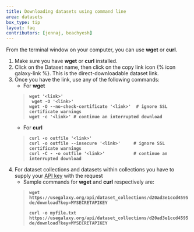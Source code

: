 ```yaml
---
title: Downloading datasets using command line
area: datasets
box_type: tip
layout: faq
contributors: [jennaj, beachyesh]
---
```


From the terminal window on your computer, you can use **wget** or **curl**.

1. Make sure you have **wget** or **curl** installed.  
2. Click on the Dataset name, then click on the copy link icon {% icon galaxy-link %}. This is the direct-downloadable dataset link. 
3. Once you have the link, use any of the following commands:   
   - For **wget**
   >**``wget '<link>'``   
   > `` wget -O '<link>'``  
   > ``wget -O --no-check-certificate '<link>'  # ignore SSL certificate warnings``   
   > ``wget -c '<link>' # continue an interrupted download``**   
   - For **curl**
   > **``curl -o outfile '<link>' ``  
   > ``curl -o outfile --insecure '<link>'     # ignore SSL certificate warnings``  
   > ``curl -C - -o outfile '<link>'           # continue an interrupted download``**
4. For dataset collections and datasets within collections you have to supply your [API key](https://training.galaxyproject.org/training-material/faqs/galaxy/preferences_admin_api_key.html) with the request
   - Sample commands for **wget** and **curl** respectively are:
   > 
   > **``wget https://usegalaxy.org/api/dataset_collections/d20ad3e1ccd4595de/download?key=MYSECRETAPIKEY``**
   > 
   >**``curl -o myfile.txt https://usegalaxy.org/api/dataset_collections/d20ad3e1ccd4595de/download?key=MYSECRETAPIKEY``**
 

